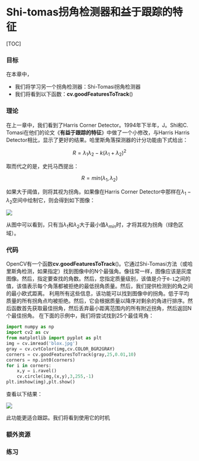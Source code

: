 # Shi-tomas拐角检测器和益于跟踪的特征

[TOC]

### 目标
在本章中，
- 我们将学习另一个拐角检测器：Shi-Tomasi拐角检测器
- 我们将看到以下函数：**cv.goodFeaturesToTrack**()

### 理论

在上一章中，我们看到了Harris Corner Detector。1994年下半年，J。Shi和C. Tomasi在他们的论文《**有益于跟踪的特征**》中做了一个小修改，与Harris Harris Detector相比，显示了更好的结果。哈里斯角落探测器的计分功能由下式给出：

$$
R = \lambda_1 \lambda_2 - k(\lambda_1+\lambda_2)^2
$$

取而代之的是，史托马西提出：

$$
R = min(\lambda_1, \lambda_2)
$$

如果大于阈值，则将其视为拐角。如果像在Harris Corner Detector中那样在$\lambda_1-\lambda_2$空间中绘制它，则会得到如下图像：

![](http://qiniu.aihubs.net/shitomasi_space.png)

从图中可以看到，只有当$\lambda_1$和$\lambda_2$大于最小值$\lambda_{min}$时，才将其视为拐角（绿色区域）。

### 代码

OpenCV有一个函数**cv.goodFeaturesToTrack**()。它通过Shi-Tomasi方法（或哈里斯角检测，如果指定）找到图像中的N个最强角。像往常一样，图像应该是灰度图像。然后，指定要查找的角数。然后，您指定质量级别，该值是介于`0-1`之间的值，该值表示每个角落都被拒绝的最低拐角质量。然后，我们提供检测到的角之间的最小欧式距离。
利用所有这些信息，该功能可以找到图像中的拐角。低于平均质量的所有拐角点均被拒绝。然后，它会根据质量以降序对剩余的角进行排序。然后函数首先获取最佳拐角，然后丢弃最小距离范围内的所有附近拐角，然后返回N个最佳拐角。
在下面的示例中，我们将尝试找到25个最佳弯角： 

```python
import numpy as np
import cv2 as cv
from matplotlib import pyplot as plt
img = cv.imread('blox.jpg')
gray = cv.cvtColor(img,cv.COLOR_BGR2GRAY)
corners = cv.goodFeaturesToTrack(gray,25,0.01,10)
corners = np.int0(corners)
for i in corners:
    x,y = i.ravel()
    cv.circle(img,(x,y),3,255,-1)
plt.imshow(img),plt.show()
```

查看以下结果：

![](http://qiniu.aihubs.net/shitomasi_block1.jpg)

此功能更适合跟踪。我们将看到使用它的时机

### 额外资源

### 练习